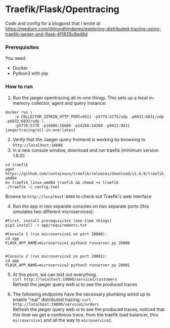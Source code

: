 # Traefik/Flask/Opentracing

Code and config for a blogpost that I wrote at https://medium.com/@trondhindenes/exploring-distributed-tracing-using-traefik-jaeger-and-flask-4f1835c8ed8d

### Prerequisites
You need:
- Docker
- Python3 with pip

### How to run
1. Run the jaeger opentracing all-in-one thingy. This sets up a local in-memory collector, agent and query instance:
```
docker run \
    -e COLLECTOR_ZIPKIN_HTTP_PORT=9411 -p5775:5775/udp -p6831:6831/udp -p6832:6832/udp \
    -p5778:5778 -p16686:16686 -p14268:14268 -p9411:9411 jaegertracing/all-in-one:latest
```
2. Verify that the Jaeger query frontend is working by browsing to `http://localhost:16686`
3. In a new console window, download and run traefik (minimum version 1.6.0):
```
cd traefik
wget https://github.com/containous/traefik/releases/download/v1.6.0/traefik_linux-amd64
mv traefik_linux-amd64 traefik && chmod +x traefik
./traefik -c config.toml
```
Browse to `http://localhost:8080` to check out Traefik's web interface


4. Run the app in two separate consoles on two separate ports (this simulates two different microservices):
```
#First, install prerequisites (one-time things)
pip3 install -r app/requirements.txt

#Console 1 (run microservice1 on port 20000):
cd app
FLASK_APP_NAME=microservice1 python3 runserver.py 20000


#Console 2 (run microservice2 on port 20001):
cd app
FLASK_APP_NAME=microservice2 python3 runserver.py 20001
```

5. At this point, we can test out everything.   
`curl http://localhost:19000/service1/customers`   
Refresh the jaeger query web ui to see the produced traces

6. The following endpoints have the necessary plumbing wired up to enable "real" distributed tracing:
`curl http://localhost:19000/service1/orders`   
Refresh the jaeger query web ui to see the produced traces, noticed that this time we get a continous trace, from the traefik load balancer, thru `microservice1` and all the way to `microservice2`.

